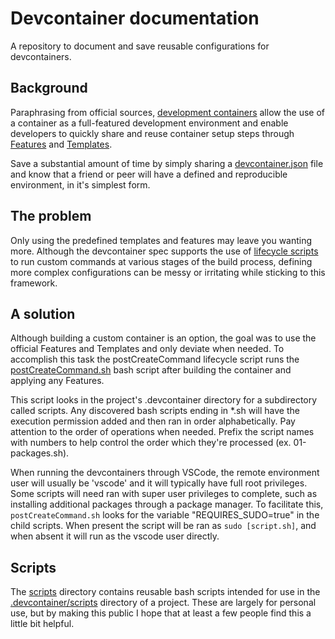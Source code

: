 # Devcontainer documentation

A repository to document and save reusable configurations for devcontainers.

## Background

Paraphrasing from official sources,
[development containers](https://containers.dev/) allow the use of a container
as a full-featured development environment and enable developers to quickly
share and reuse container setup steps through
[Features](https://containers.dev/features) and
[Templates](https://containers.dev/templates).

Save a substantial amount of time by simply sharing a
[devcontainer.json](devcontainer.json) file and know that a friend or peer will
have a defined and reproducible environment, in it's simplest form.

## The problem

Only using the predefined templates and features may leave you wanting more.
Although the devcontainer spec supports the use of
[lifecycle scripts](https://containers.dev/implementors/json_reference/#lifecycle-scripts)
to run custom commands at various stages of the build process, defining more
complex configurations can be messy or irritating while sticking to this
framework.

## A solution

Although building a custom container is an option, the goal was to use the
official Features and Templates and only deviate when needed. To accomplish this
task the postCreateCommand lifecycle script runs the
[postCreateCommand.sh](postCreateCommand.sh) bash script after building the
container and applying any Features.

This script looks in the project's .devcontainer directory for a subdirectory
called scripts. Any discovered bash scripts ending in *.sh will have the
execution permission added and then ran in order alphabetically. Pay attention
to the order of operations when needed. Prefix the script names with numbers
to help control the order which they're processed (ex. 01-packages.sh).

When running the devcontainers through VSCode, the remote environment user will
usually be 'vscode' and it will typically have full root privileges. Some
scripts will need ran with super user privileges to complete, such
as installing additional packages through a package manager. To facilitate
this, `postCreateCommand.sh` looks for the variable "REQUIRES_SUDO=true" in the
child scripts. When present the script will be ran as `sudo [script.sh]`, and
when absent it will run as the vscode user directly.

## Scripts

The [scripts](scripts) directory contains reusable bash scripts intended for use
in the [.devcontainer/scripts](.devcontainer/scripts) directory of a project.
These are largely for personal use, but by making this public I hope that at
least a few people find this a little bit helpful.
